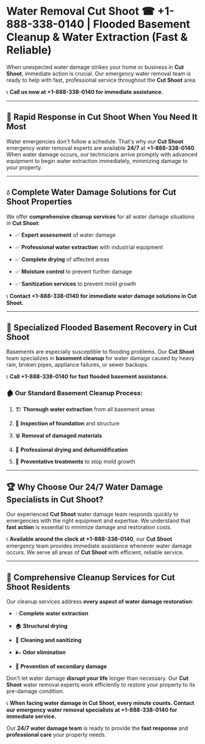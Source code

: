 # Water Removal Cut Shoot ☎ +1-888-338-0140 | Flooded Basement Cleanup & Water Extraction (Fast & Reliable)

When unexpected water damage strikes your home or business in **Cut Shoot**, immediate action is crucial. Our emergency water removal team is ready to help with fast, professional service throughout the **Cut Shoot** area. 

📞 **Call us now at +1-888-338-0140 for immediate assistance.**
---
## 🚀 Rapid Response in Cut Shoot When You Need It Most
Water emergencies don't follow a schedule. That's why our **Cut Shoot** emergency water removal experts are available **24/7** at **+1-888-338-0140**. When water damage occurs, our technicians arrive promptly with advanced equipment to begin water extraction immediately, minimizing damage to your property.
---
## 💧 Complete Water Damage Solutions for Cut Shoot Properties
We offer **comprehensive cleanup services** for all water damage situations in **Cut Shoot**:
- ✅ **Expert assessment** of water damage  
- ✅ **Professional water extraction** with industrial equipment  
- ✅ **Complete drying** of affected areas  
- ✅ **Moisture control** to prevent further damage  
- ✅ **Sanitization services** to prevent mold growth  
📞 **Contact +1-888-338-0140 for immediate water damage solutions in Cut Shoot.**
---
## 🌊 Specialized Flooded Basement Recovery in Cut Shoot
Basements are especially susceptible to flooding problems. Our **Cut Shoot** team specializes in **basement cleanup** for water damage caused by heavy rain, broken pipes, appliance failures, or sewer backups. 
📞 **Call +1-888-338-0140 for fast flooded basement assistance.**
### 🏚️ Our Standard Basement Cleanup Process:
1. 🏗️ **Thorough water extraction** from all basement areas  
2. 🔎 **Inspection of foundation** and structure  
3. 🗑️ **Removal of damaged materials**  
4. 💨 **Professional drying and dehumidification**  
5. 🚫 **Preventative treatments** to stop mold growth  
---
## 🏆 Why Choose Our 24/7 Water Damage Specialists in Cut Shoot?
Our experienced **Cut Shoot** water damage team responds quickly to emergencies with the right equipment and expertise. We understand that **fast action** is essential to minimize damage and restoration costs.
📞 **Available around the clock at +1-888-338-0140**, our **Cut Shoot** emergency team provides immediate assistance whenever water damage occurs. We serve all areas of **Cut Shoot** with efficient, reliable service.
---
## 🧹 Comprehensive Cleanup Services for Cut Shoot Residents
Our cleanup services address **every aspect of water damage restoration**:
- 💧 **Complete water extraction**  
- 🏠 **Structural drying**  
- 🧼 **Cleaning and sanitizing**  
- 🌬️ **Odor elimination**  
- 🚫 **Prevention of secondary damage**  
Don't let water damage **disrupt your life** longer than necessary. Our **Cut Shoot** water removal experts work efficiently to restore your property to its pre-damage condition.
📞 **When facing water damage in Cut Shoot, every minute counts. Contact our emergency water removal specialists at +1-888-338-0140 for immediate service.**
Our **24/7 water damage team** is ready to provide the **fast response** and **professional care** your property needs.
